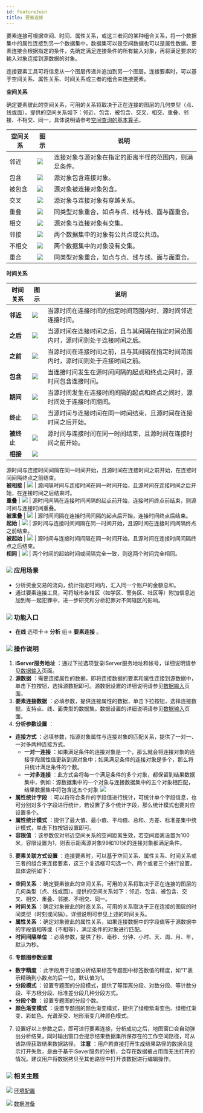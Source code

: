 ```yaml
---
id: FeatureJoin
title: 要素连接
---
```

要素连接可根据空间、时间、属性关系，或这三者间的某种组合关系，将一个数据集中的属性连接到另一个数据集中，数据集可以是空间数据也可以是属性数据。要素连接会根据指定的条件，先确定满足连接条件的所有输入对象，再将满足要求的输入对象连接到源数据的对象。

连接要素工具可将信息从一个图层传递并追加到另一个图层。连接要素时，可以基于空间关系、属性关系、时间关系或三者的组合来连接要素。

**空间关系**

确定要素彼此的空间关系，可用的关系将取决于正在连接的图层的几何类型（点、线或面）。提供的空间关系如下：邻近、包含、被包含、交叉、相交、重叠、邻接、不相交、同一，具体说明请参考[空间查询的基本算子](../Query/SQ_BasicOperators)。

空间关系 | 图示 | 说明  
---|---|---  
邻近 | ![](img/Adjacent.png) | 连接对象与源对象在指定的距离半径的范围内，则满足条件。  
包含 | ![](img/Contain.png) | 源对象包含连接对象。  
被包含 | ![](img/Within.png) | 源对象被连接对象包含。  
交叉 | ![](img/Cross.png) | 源对象与连接对象有穿越关系。  
重叠 | ![](img/Overlap.png) | 同类型对象重合，如点与点、线与线、面与面重合。  
相交 | ![](img/Intersect.png) | 源对象与连接对象有交集。  
邻接 | ![](img/Touch.png) | 两个数据集中的对象有公共点或公共边。  
不相交 | ![](img/Disjoint.png) | 两个数据集中的对象没有交集。  
重合 | ![](img/Identity.png) | 同类型对象重合，如点与点、线与线、面与面重合。  
  
**时间关系**

时间关系 | 图示 | 说明  
---|---|---  
**邻近** | ![](img/TimeNear.png) | 当源时间在连接时间的指定时间范围内时，源时间邻近连接时间。  
**之后** | ![](img/TimeAfter.png) | 当源时间在连接时间之后，且与其间隔在指定时间范围内时，源时间则处于连接时间之后。  
**之前** | ![](img/TimeBefore.png) | 当源时间在连接时间之前，且与其间隔在指定时间范围内时，源时间则处于连接时间之前。  
**包含** | ![](img/TimeContains.png) | 当连接时间发生在源时间间隔的起点和终点之间时，源时间包含连接时间。  
**期间** | ![](img/TimeDuring.png) | 当源时间发生在连接时间间隔的起点和终点之间时，源时间处于连接时间期间。  
**终止** | ![](img/TimeFinish.png) | 当源时间与连接时间在同一时间结束，且源时间在连接时间之后开始。  
**被终止** | ![](img/TimeFinishedBy.png) | 源时间与连接时间在同一时间结束，且源时间在连接时间之前开始。  
**相接** | ![](img/TimeMeets.png) |
源时间与连接时间间隔在同一时间开始，且源时间在连接时间之前开始，在连接时间间隔终点之前结束。  
**被相接** | ![](img/TimeMetby.png) | 源间隔时间与连接时间在同一时间开始，且源时间在连接时间之后开始，在连接时间之后结束时。  
**重叠** | ![](img/TimeOverlaps.png) | 源时间间隔在连接时间间隔的起点前开始，连接时间终点前结束，则源时间与连接时间重叠。  
**被重叠** | ![](img/TimeOverlapped.png) | 源时间间隔在连接时间间隔的起点后开始，连接时间终点后结束。  
**起始** | ![](img/TimeStart.png) | 源时间与连接时间间隔在同一时间开始，且源时间在连接时间间隔终点之前结束。  
**被起始** | ![](img/TimeStartedby.png) | 源时间与连接时间间隔在同一时间开始，且源时间在连接时间间隔终点之后结束。  
**相同** | ![](img/TimeEquals.png) | 两个时间的起始时间或间隔完全一致，则这两个时间完全相同。  
  
### ![](../img/read.gif) 应用场景

* 分析资金交易的流向，统计指定时间内，汇入同一个账户的金额总和。
* 通过要素连接工具，可将城市各辖区（如学区、警务区、社区等）附加信息追加到每一起犯罪中，进一步研究和分析犯罪对不同辖区的影响。 

### ![](../img/read.gif) 功能入口

* **在线** 选项卡-> **分析** 组-> **要素连接** 。

### ![](../img/read.gif) 操作说明

1. **iServer服务地址** ：通过下拉选项登录iServer服务地址和帐号，详细说明请参见[数据输入](DataInputType)页面。
2. **源数据** ：需要连接属性的数据，即将连接数据的要素和属性连接到源数据中，单击下拉按钮，选择源数据即可。源数据设置的详细说明请参见[数据输入](DataInputType)页面。
3. **要素连接数据** ：必填参数，提供连接属性的数据，单击下拉按钮，选择连接数据，支持点、线、面类型的数据集。数据设置的详细说明请参见[数据输入](DataInputType)页面。
4. **分析参数设置** ：
  * **连接方式** ：必填参数，指源对象属性与连接对象的匹配关系，提供了一对一、一对多两种连接方式。 
    * **一对一连接** ：如果满足条件的连接对象是一个，那么就会将连接对象的连接字段属性值更新到源对象中；如果满足条件的连接对象是多个，那么将只统计满足条件的个数。
    * **一对多连接** ：此方式会将每一个满足条件的多个对象，都保留到结果数据集中，例如：源数据集中的一个对象与连接数据集中的五个对象相匹配，结果数据集中将包含这五个对象 ![](img/JoinType.png)
  * **属性统计字段** ：可以将符合条件的字段值进行统计，可统计单个字段信息，也可分别对多个字段进行统计，若设置了多个统计字段，那么统计模式也要对应设置多个。
  * **属性统计模式** ：提供了最大值、最小值、平均值、总和、方差、标准差集中统计模式，单击下拉按钮设置即可。
  * **容限值** ：该参数仅对邻近空间关系的空间距离生效，若空间距离设置为100米，容限设置为1，则表示距离源对象99和101米的连接对象都满足条件。
5. **要素关联方式设置** ：连接要素时，可以基于空间关系、属性关系、时间关系或三者的组合来连接要素，这三个复选框可勾选一个、两个或者三个进行设置，具体说明如下：
  * **空间关系** ：确定要素彼此的空间关系，可用的关系将取决于正在连接的图层的几何类型（点、线或面）。提供的空间关系如下：邻近、包含、被包含、交叉、相交、重叠、邻接、不相交、同一。
  * **时间关系** ：确定对象彼此的时态关系，可用的关系取决于正在连接的图层的时间类型（时刻或间隔）。详细说明可参见上述的时间关系。
  * **属性关系** ：确定对象彼此的属性关系，如果连接数据中的字段值等于源数据中的字段值相等或（不相等），满足条件的对象进行匹配。
  * **时间间隔单位** ：必填参数，提供了秒、毫秒、分钟、小时、天、周、月、年，默认为秒。
6. **专题图参数设置**
  * **数字精度** ：此字段用于设置分析结果标签专题图中标签数值的精度，如“1”表示精确到小数点的后一位，默认值为1。
  * **分段模式** ：设置专题图的分段模式，提供了等距离分段、对数分段、等计数分段、平方根分段、标准差分段几种分段方式。
  * **分段个数** ：设置专题图的分段个数。
  * **颜色渐变模式** ：设置专题图的颜色渐变模式，提供了绿橙紫渐变色、绿橙红渐变、彩虹色、光谱渐变、地形渐变几种颜色模式。
7. 设置好以上参数之后，即可进行要素连接，分析成功之后，地图窗口会自动弹出分析结果，同时输出窗口会提示结果数据集所保存在的工作空间路径，可从该路径获取结果数据路径。 **注意** ：用户若直接打开生成结果路径的数据会提示打开失败，是由于基于iSever服务的分析，会存在数据被占用而无法打开的情况。建议用户将数据拷贝至其他路径中打开该数据进行编辑操作。

### ![](../img/seealso.png) 相关主题

![](../img/smalltitle.png) [环境配置](BigDataAnalysisEnvironmentConfiguration)

![](../img/smalltitle.png) [数据准备](DataPreparation)
